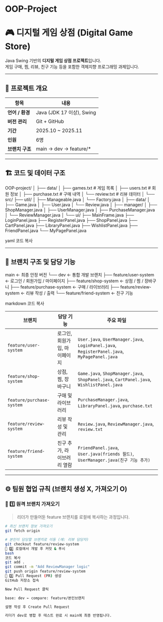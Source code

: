 # OOP-Project
# 🎮 **디지털 게임 상점 (Digital Game Store)**

Java Swing 기반의 **디지털 게임 상점 프로젝트**입니다.  
게임 구매, 찜, 리뷰, 친구 기능 등을 포함한 객체지향 프로그래밍 과제입니다.

---

## 🧩 프로젝트 개요

| 항목 | 내용 |
|------|------|
| **언어 / 환경** | Java (JDK 17 이상), Swing |
| **버전 관리** | Git + GitHub |
| **기간** | 2025.10 ~ 2025.11 |
| **인원** | 6명 |
| **브랜치 구조** | main → dev → feature/* |

---

## 🏗 코드 및 데이터 구조

OOP-project/
│
├── data/
│ ├── games.txt # 게임 목록
│ ├── users.txt # 회원 정보
│ ├── purchase.txt # 구매 내역
│ └── review.txt # 리뷰 데이터
│
└── src/
├── util/
│ ├── Manageable.java
│ └── Factory.java
│
├── data/
│ ├── Game.java
│ ├── User.java
│ └── Review.java
│
├── manager/
│ ├── ShopManager.java
│ ├── UserManager.java
│ ├── PurchaseManager.java
│ └── ReviewManager.java
│
└── ui/
├── MainFrame.java
├── LoginPanel.java
├── RegisterPanel.java
├── ShopPanel.java
├── CartPanel.java
├── LibraryPanel.java
├── WishlistPanel.java
├── FriendPanel.java
└── MyPagePanel.java

yaml
코드 복사

---

## 🌿 브랜치 구조 및 담당 기능

main ← 최종 안정 버전
└── dev ← 통합 개발 브랜치
├── feature/user-system ← 로그인 / 회원가입 / 마이페이지
├── feature/shop-system ← 상점 / 찜 / 장바구니
├── feature/purchase-system ← 구매 / 라이브러리
├── feature/review-system ← 리뷰 작성 / 출력
└── feature/friend-system ← 친구 기능

markdown
코드 복사

| 브랜치 | 담당 기능 | 주요 파일 |
|--------|------------|------------|
| `feature/user-system` | 로그인, 회원가입, 마이페이지 | `User.java`, `UserManager.java`, `LoginPanel.java`, `RegisterPanel.java`, `MyPagePanel.java` |
| `feature/shop-system` | 상점, 찜, 장바구니 | `Game.java`, `ShopManager.java`, `ShopPanel.java`, `CartPanel.java`, `WishlistPanel.java` |
| `feature/purchase-system` | 구매 및 라이브러리 | `PurchaseManager.java`, `LibraryPanel.java`, `purchase.txt` |
| `feature/review-system` | 리뷰 작성 및 관리 | `Review.java`, `ReviewManager.java`, `review.txt` |
| `feature/friend-system` | 친구 추가, 라이브러리 열람 | `FriendPanel.java`, `User.java(friends 필드)`, `UserManager.java(친구 기능 추가)` |

---

## ⚙ 팀원 협업 규칙 (브랜치 생성 X, 가져오기 O)

### 🔹 1️⃣ 원격 브랜치 가져오기
> 리더가 만들어둔 feature 브랜치를 로컬에 복사하는 과정입니다.

```bash
# 최신 브랜치 정보 가져오기
git fetch origin

# 본인이 담당할 브랜치로 이동 (예: 리뷰 담당자)
git checkout feature/review-system
🔹 2️⃣ 로컬에서 개발 후 커밋 & 푸시
bash
코드 복사
git add .
git commit -m "Add ReviewManager logic"
git push origin feature/review-system
🔹 3️⃣ Pull Request (PR) 생성
GitHub 저장소 접속

New Pull Request 클릭

base: dev ← compare: feature/본인브랜치

설명 작성 후 Create Pull Request

리더가 dev로 병합 후 테스트 완료 시 main에 최종 반영됩니다.

